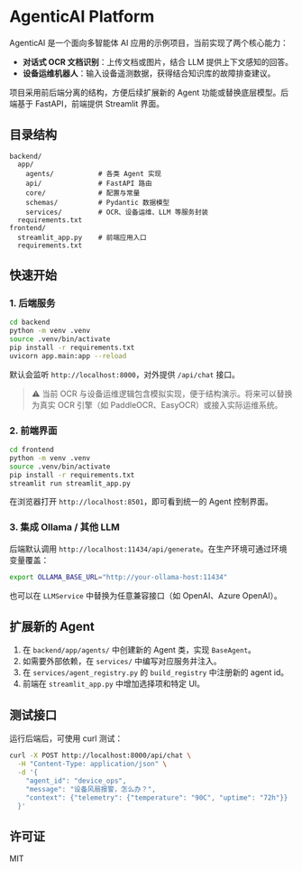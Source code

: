 # AgenticAI Platform

AgenticAI 是一个面向多智能体 AI 应用的示例项目，当前实现了两个核心能力：

- **对话式 OCR 文档识别**：上传文档或图片，结合 LLM 提供上下文感知的回答。
- **设备运维机器人**：输入设备遥测数据，获得结合知识库的故障排查建议。

项目采用前后端分离的结构，方便后续扩展新的 Agent 功能或替换底层模型。后端基于 FastAPI，前端提供 Streamlit 界面。

## 目录结构

```
backend/
  app/
    agents/           # 各类 Agent 实现
    api/              # FastAPI 路由
    core/             # 配置与常量
    schemas/          # Pydantic 数据模型
    services/         # OCR、设备运维、LLM 等服务封装
  requirements.txt
frontend/
  streamlit_app.py    # 前端应用入口
  requirements.txt
```

## 快速开始

### 1. 后端服务

```bash
cd backend
python -m venv .venv
source .venv/bin/activate
pip install -r requirements.txt
uvicorn app.main:app --reload
```

默认会监听 `http://localhost:8000`，对外提供 `/api/chat` 接口。

> ⚠️ 当前 OCR 与设备运维逻辑包含模拟实现，便于结构演示。将来可以替换为真实 OCR 引擎（如 PaddleOCR、EasyOCR）或接入实际运维系统。

### 2. 前端界面

```bash
cd frontend
python -m venv .venv
source .venv/bin/activate
pip install -r requirements.txt
streamlit run streamlit_app.py
```

在浏览器打开 `http://localhost:8501`，即可看到统一的 Agent 控制界面。

### 3. 集成 Ollama / 其他 LLM

后端默认调用 `http://localhost:11434/api/generate`。在生产环境可通过环境变量覆盖：

```bash
export OLLAMA_BASE_URL="http://your-ollama-host:11434"
```

也可以在 `LLMService` 中替换为任意兼容接口（如 OpenAI、Azure OpenAI）。

## 扩展新的 Agent

1. 在 `backend/app/agents/` 中创建新的 Agent 类，实现 `BaseAgent`。
2. 如需要外部依赖，在 `services/` 中编写对应服务并注入。
3. 在 `services/agent_registry.py` 的 `build_registry` 中注册新的 agent id。
4. 前端在 `streamlit_app.py` 中增加选择项和特定 UI。

## 测试接口

运行后端后，可使用 curl 测试：

```bash
curl -X POST http://localhost:8000/api/chat \
  -H "Content-Type: application/json" \
  -d '{
    "agent_id": "device_ops",
    "message": "设备风扇报警，怎么办？",
    "context": {"telemetry": {"temperature": "90C", "uptime": "72h"}}
  }'
```

## 许可证

MIT
